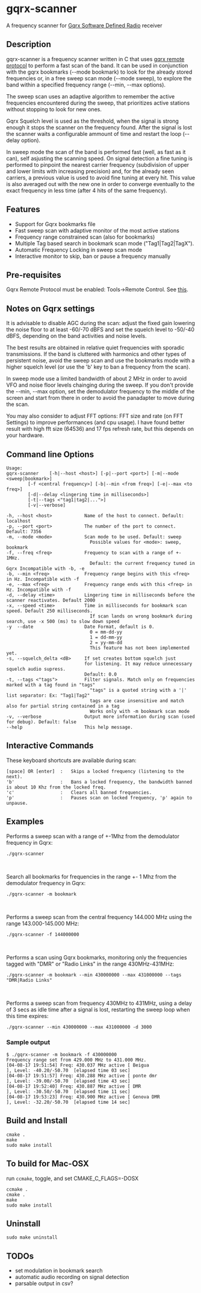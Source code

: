 # gqrx-scanner
A frequency scanner for [Gqrx Software Defined Radio](http://gqrx.dk/) receiver

## Description

gqrx-scanner is a frequency scanner written in C that uses [gqrx remote protocol](http://gqrx.dk/doc/remote-control) to perform a fast scan of the band. It can be used in conjunction with the gqrx bookmarks (--mode bookmark) to look for the already stored frequencies or, in a free sweep scan mode (--mode sweep), to explore the band within a specified frequency range (--min, --max options).

The sweep scan uses an adaptive algorithm to remember the active frequencies encountered during the sweep, that prioritizes active stations without stopping to look for new ones.

Gqrx Squelch level is used as the threshold, when the signal is strong enough it stops the scanner on the frequency found.
After the signal is lost the scanner waits a configurable ammount of time and restart the loop (--delay option).

In sweep mode the scan of the band is performed fast (well, as fast as it can), self asjusting the scanning speed. On signal detection a fine tuning is performed to pinpoint the nearest carrier frequency (subdivision of upper and lower limits with increasing precision) and, for the already seen carriers, a previous value is used to avoid fine tuning at every hit. This value is also averaged out with the new one in order to converge eventually to the exact frequency in less time (after 4 hits of the same frequency).

## Features
* Support for Gqrx bookmarks file
* Fast sweep scan with adaptive monitor of the most active stations
* Frequency range constrained scan (also for bookmarks)
* Multiple Tag based search in bookmark scan mode ("Tag1|Tag2|TagX").
* Automatic Frequency Locking in sweep scan mode
* Interactive monitor to skip, ban or pause a frequency manually

## Pre-requisites
Gqrx Remote Protocol must be enabled: Tools->Remote Control. See [this](http://gqrx.dk/doc/remote-control).

## Notes on Gqrx settings
It is advisable to disable AGC during the scan: adjust the fixed gain lowering the noise floor to at least -60/-70 dBFS and set the squelch level to -50/-40 dBFS, depending on the band activities and noise levels.

The best results are obtained in relative quiet frequencies with sporadic transmissions. If the band is cluttered with harmonics and other types of persistent noise, avoid the sweep scan and use the bookmarks mode with a higher squelch level (or use the 'b' key to ban a frequency from the scan).

In sweep mode use a limited bandwidth of about 2 MHz in order to avoid VFO and noise floor levels chainging during the sweep.
If you don't provide the --min, --max option, set the demodulator frequency to the middle of the screen and start from there in order to avoid the panadapter to move during the scan.

You may also consider to adjust FFT options: FFT size and rate (on FFT Settings) to improve performances (and cpu usage).
I have found better result with high fft size (64536) and 17 fps refresh rate, but this depends on your hardware.

## Command line Options
```
Usage:
gqrx-scanner	[-h|--host <host>] [-p|--port <port>] [-m|--mode <sweep|bookmark>]
		[-f <central frequency>] [-b|--min <from freq>] [-e|--max <to freq>]
		[-d|--delay <lingering time in milliseconds>]
		[-t|--tags <"tag1|tag2|...">]
		[-v|--verbose]

-h, --host <host>            Name of the host to connect. Default: localhost
-p, --port <port>            The number of the port to connect. Default: 7356
-m, --mode <mode>            Scan mode to be used. Default: sweep
                               Possible values for <mode>: sweep, bookmark
-f, --freq <freq>            Frequency to scan with a range of +- 1MHz.
                               Default: the current frequency tuned in Gqrx Incompatible with -b, -e
-b, --min <freq>             Frequency range begins with this <freq> in Hz. Incompatible with -f
-e, --max <freq>             Frequency range ends with this <freq> in Hz. Incompatible with -f
-d, --delay <time>           Lingering time in milliseconds before the scanner reactivates. Default 2000
-x, --speed <time>           Time in milliseconds for bookmark scan speed. Default 250 milliseconds.
                               If scan lands on wrong bookmark during search, use -x 500 (ms) to slow down speed
-y  --date                   Date Format, default is 0.
                               0 = mm-dd-yy
                               1 = dd-mm-yy
                               2 = yy-mm-dd
                               This feature has not been implemented yet.
-s, --squelch_delta <dB>     If set creates bottom squelch just
                             for listening. It may reduce unnecessary squelch audio supress.
                             Default: 0.0
-t, --tags <"tags">          Filter signals. Match only on frequencies marked with a tag found in "tags"
                               "tags" is a quoted string with a '|' list separator: Ex: "Tag1|Tag2"
                               tags are case insensitive and match also for partial string contained in a tag
                               Works only with -m bookmark scan mode
-v, --verbose                Output more information during scan (used for debug). Default: false
--help                       This help message.

```

## Interactive Commands
These keyboard shortcuts are available during scan:
```
[space] OR [enter]  :   Skips a locked frequency (listening to the next).
'b'                 :   Bans a locked frequency, the bandwidth banned is about 10 Khz from the locked freq.
'c'                 :   Clears all banned frequencies.
'p'                 :   Pauses scan on locked frequency, 'p' again to unpause.
```

## Examples
Performs a sweep scan with a range of +-1Mhz from the demodulator frequency in Gqrx:
```
./gqrx-scanner
```
<br>

Search all bookmarks for frequencies in the range +- 1 Mhz from the demodulator frequency in Gqrx:
```
./gqrx-scanner -m bookmark
```
<br>

Performs a sweep scan from the central frequency 144.000 MHz using the range 143.000-145.000 MHz:
```
./gqrx-scanner -f 144000000
```
<br>

Performs a scan using Gqrx bookmarks, monitoring only the frequencies tagged with "DMR" or "Radio Links" in the range 430MHz-431MHz:

```
./gqrx-scanner -m bookmark --min 430000000 --max 431000000 --tags "DMR|Radio Links"
```
<br>

Performs a sweep scan from frequency 430MHz to 431MHz, using a delay of	3 secs as idle time after a signal is lost, restarting the sweep loop when this time expires:
```
./gqrx-scanner --min 430000000 --max 431000000 -d 3000
```

### Sample output

```
$ ./gqrx-scanner -m bookmark -f 430000000
Frequency range set from 429.000 MHz to 431.000 MHz.
[04-08-17 19:51:54] Freq: 430.037 MHz active [ Beigua                   ], Level: -40.20/-50.70  [elapsed time 03 sec]
[04-08-17 19:51:57] Freq: 430.288 MHz active [ ponte dmr                ], Level: -39.00/-50.70  [elapsed time 43 sec]
[04-08-17 19:52:40] Freq: 430.887 MHz active [ DMR                      ], Level: -30.50/-50.70  [elapsed time 11 sec]
[04-08-17 19:53:23] Freq: 430.900 MHz active [ Genova DMR               ], Level: -32.20/-50.70  [elapsed time 14 sec]
```

## Build and Install
```
cmake .
make
sudo make install
```

## To build for Mac-OSX

run `ccmake`, toggle, and set CMAKE_C_FLAGS=-DOSX

```
ccmake .
cmake .
make
sudo make install
```

## Uninstall
```
sudo make uninstall
```


## TODOs
* set modulation in bookmark search
* automatic audio recording on signal detection
* parsable output in csv?

